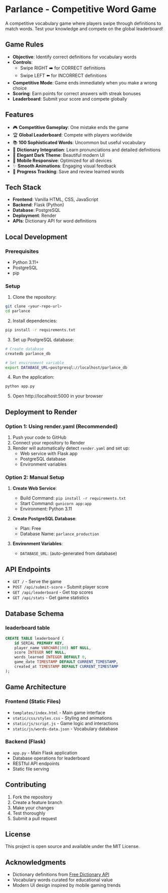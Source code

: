 # Parlance - Competitive Word Game

A competitive vocabulary game where players swipe through definitions to match words. Test your knowledge and compete on the global leaderboard!

## Game Rules

- **Objective**: Identify correct definitions for vocabulary words
- **Controls**: 
  - Swipe RIGHT ➡️ for CORRECT definitions
  - Swipe LEFT ⬅️ for INCORRECT definitions
- **Competitive Mode**: Game ends immediately when you make a wrong choice
- **Scoring**: Earn points for correct answers with streak bonuses
- **Leaderboard**: Submit your score and compete globally

## Features

- 🎮 **Competitive Gameplay**: One mistake ends the game
- 🏆 **Global Leaderboard**: Compete with players worldwide
- 📚 **100 Sophisticated Words**: Uncommon but useful vocabulary
- 📖 **Dictionary Integration**: Learn pronunciations and detailed definitions
- 🎨 **Elegant Dark Theme**: Beautiful modern UI
- 📱 **Mobile Responsive**: Optimized for all devices
- ✨ **Smooth Animations**: Engaging visual feedback
- 💾 **Progress Tracking**: Save and review learned words

## Tech Stack

- **Frontend**: Vanilla HTML, CSS, JavaScript
- **Backend**: Flask (Python)
- **Database**: PostgreSQL
- **Deployment**: Render
- **APIs**: Dictionary API for word definitions

## Local Development

### Prerequisites

- Python 3.11+
- PostgreSQL
- pip

### Setup

1. Clone the repository:
```bash
git clone <your-repo-url>
cd parlance
```

2. Install dependencies:
```bash
pip install -r requirements.txt
```

3. Set up PostgreSQL database:
```bash
# Create database
createdb parlance_db

# Set environment variable
export DATABASE_URL=postgresql://localhost/parlance_db
```

4. Run the application:
```bash
python app.py
```

5. Open http://localhost:5000 in your browser

## Deployment to Render

### Option 1: Using render.yaml (Recommended)

1. Push your code to GitHub
2. Connect your repository to Render
3. Render will automatically detect `render.yaml` and set up:
   - Web service with Flask app
   - PostgreSQL database
   - Environment variables

### Option 2: Manual Setup

1. **Create Web Service**:
   - Build Command: `pip install -r requirements.txt`
   - Start Command: `gunicorn app:app`
   - Environment: Python 3.11

2. **Create PostgreSQL Database**:
   - Plan: Free
   - Database Name: `parlance_production`

3. **Environment Variables**:
   - `DATABASE_URL`: (auto-generated from database)

## API Endpoints

- `GET /` - Serve the game
- `POST /api/submit-score` - Submit player score
- `GET /api/leaderboard` - Get top scores
- `GET /api/stats` - Get game statistics

## Database Schema

### leaderboard table
```sql
CREATE TABLE leaderboard (
    id SERIAL PRIMARY KEY,
    player_name VARCHAR(100) NOT NULL,
    score INTEGER NOT NULL,
    words_learned INTEGER DEFAULT 0,
    game_date TIMESTAMP DEFAULT CURRENT_TIMESTAMP,
    created_at TIMESTAMP DEFAULT CURRENT_TIMESTAMP
);
```

## Game Architecture

### Frontend (Static Files)
- `templates/index.html` - Main game interface
- `static/css/styles.css` - Styling and animations
- `static/js/script.js` - Game logic and interactions
- `static/js/words-data.json` - Vocabulary database

### Backend (Flask)
- `app.py` - Main Flask application
- Database operations for leaderboard
- RESTful API endpoints
- Static file serving

## Contributing

1. Fork the repository
2. Create a feature branch
3. Make your changes
4. Test thoroughly
5. Submit a pull request

## License

This project is open source and available under the MIT License.

## Acknowledgments

- Dictionary definitions from [Free Dictionary API](https://dictionaryapi.dev/)
- Vocabulary words curated for educational value
- Modern UI design inspired by mobile gaming trends 